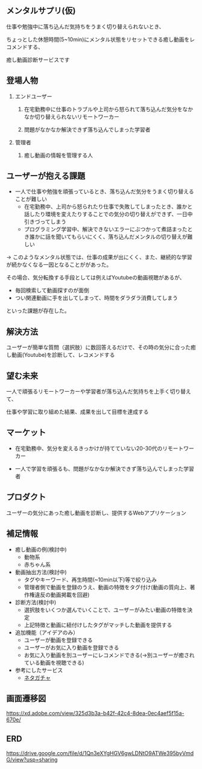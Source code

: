 ## メンタルサプリ(仮)

仕事や勉強中に落ち込んだ気持ちをうまく切り替えられないとき、  

ちょっとした休憩時間(5~10min)にメンタル状態をリセットできる癒し動画をレコメンドする、

癒し動画診断サービスです

## 登場人物
1. エンドユーザー  
    1. 在宅勤務中に仕事のトラブルや上司から怒られて落ち込んだ気分をなかなか切り替えられないリモートワーカー  
    
    2. 問題がなかなか解決できず落ち込んでしまった学習者
  
2. 管理者
    1. 癒し動画の情報を管理する人


## ユーザーが抱える課題
* 一人で仕事や勉強を頑張っているとき、落ち込んだ気分をうまく切り替えることが難しい
  * 在宅勤務中、上司から怒られたり仕事で失敗してしまったとき、誰かと話したり環境を変えたりすることでの気分の切り替えができず、一日中引きづってしまう
  * プログラミング学習中、解決できないエラーにぶつかって煮詰まったとき誰かに話を聞いてもらいにくく、落ち込んだメンタルの切り替えが難しい

→ このようなメンタル状態では、仕事の成果が出にくく、また、継続的な学習が続かなくなる一因となることががあった。  

その場合、気分転換する手段としては例えばYoutubeの動画視聴があるが、  
  * 毎回検索して動画探すのが面倒
  * つい関連動画に手を出してしまって、時間をダラダラ消費してしまう
  
といった課題が存在した。

## 解決方法
  ユーザーが簡単な質問（選択肢）に数回答えるだけで、その時の気分に合った癒し動画(Youtube)を診断して、レコメンドする

## 望む未来
  一人で頑張るリモートワーカーや学習者が落ち込んだ気持ちを上手く切り替えて、
  
  仕事や学習に取り組めた結果、成果を出して目標を達成する


## マーケット
  * 在宅勤務中、気分を変えるきっかけが持てていない20-30代のリモートワーカー
 
  * 一人で学習を頑張るも、問題がなかなか解決できず落ち込んでしまった学習者

## プロダクト
  ユーザーの気分にあった癒し動画を診断し、提供するWebアプリケーション

## 補足情報
* 癒し動画の例(検討中)
  * 動物系
  * 赤ちゃん系  
* 動画抽出方法(検討中)
  * タグやキーワード、再生時間(~10min以下)等で絞り込み
  * 管理者側で動画を登録のうえ、動画の特徴をタグ付け(動画の質向上、著作権違反の動画掲載を回避)
* 診断方法(検討中)
  * 選択肢をいくつか選んでいくことで、ユーザーがみたい動画の特徴を決定
  * 上記特徴と動画に紐付けしたタグがマッチした動画を提供する
* 追加機能（アイデアのみ）
  * ユーザーが動画を登録できる
  * ユーザーがお気に入り動画を登録できる
  * お気に入り動画を別ユーザーにレコメンドできる(→別ユーザーが癒されている動画を視聴できる) 
* 参考にしたサービス
  * [ネタガチャ](https://netagacha.com/)

## 画面遷移図
https://xd.adobe.com/view/325d3b3a-b42f-42c4-8dea-0ec4aef5f15a-670e/

## ERD
https://drive.google.com/file/d/1Qn3eXYgHGV6gwLDNtO9ATWe395byVmdG/view?usp=sharing
